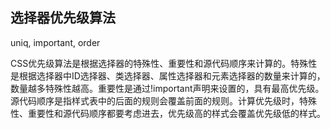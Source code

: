 
## 选择器优先级算法

uniq, important, order

CSS优先级算法是根据选择器的特殊性、重要性和源代码顺序来计算的。特殊性是根据选择器中ID选择器、类选择器、属性选择器和元素选择器的数量来计算的，数量越多特殊性越高。重要性是通过!important声明来设置的，具有最高优先级。源代码顺序是指样式表中的后面的规则会覆盖前面的规则。计算优先级时，特殊性、重要性和源代码顺序都要考虑进去，优先级高的样式会覆盖优先级低的样式。
